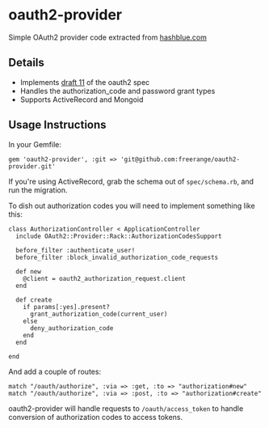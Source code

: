 oauth2-provider
==

Simple OAuth2 provider code extracted from [hashblue.com](https://hashblue.com/)

Details
--

* Implements [draft 11](http://tools.ietf.org/html/draft-ietf-oauth-v2-11) of the oauth2 spec
* Handles the authorization_code and password grant types
* Supports ActiveRecord and Mongoid

Usage Instructions
--

In your Gemfile:

    gem 'oauth2-provider', :git => 'git@github.com:freerange/oauth2-provider.git'

If you're using ActiveRecord, grab the schema out of `spec/schema.rb`, and run the migration.

To dish out authorization codes you will need to implement something like this:

    class AuthorizationController < ApplicationController
      include OAuth2::Provider::Rack::AuthorizationCodesSupport

      before_filter :authenticate_user!
      before_filter :block_invalid_authorization_code_requests

      def new
        @client = oauth2_authorization_request.client
      end

      def create
        if params[:yes].present?
          grant_authorization_code(current_user)
        else
          deny_authorization_code
        end
      end

    end
        
And add a couple of routes:

    match "/oauth/authorize", :via => :get, :to => "authorization#new"
    match "/oauth/authorize", :via => :post, :to => "authorization#create"

oauth2-provider will handle requests to `/oauth/access_token` to handle conversion of authorization codes to access tokens.

